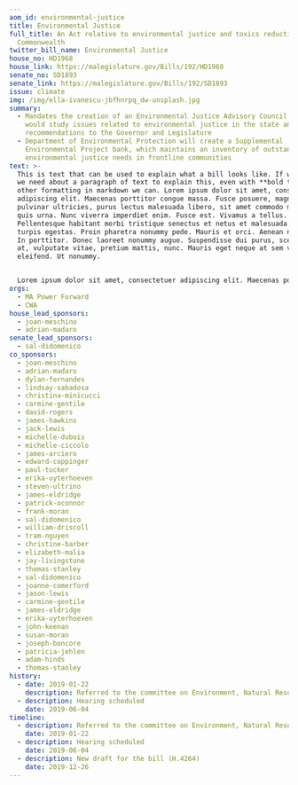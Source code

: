 ```yaml
---
aom_id: environmental-justice
title: Environmental Justice
full_title: An Act relative to environmental justice and toxics reduction in the
  Commonwealth
twitter_bill_name: Environmental Justice
house_no: HD1968
house_link: https://malegislature.gov/Bills/192/HD1968
senate_no: SD1893
senate_link: https://malegislature.gov/Bills/192/SD1893
issue: climate
img: /img/ella-ivanescu-jbfhnrpq_dw-unsplash.jpg
summary:
  - Mandates the creation of an Environmental Justice Advisory Council, which
    would study issues related to environmental justice in the state and provide
    recommendations to the Governor and Legislature
  - Department of Environmental Protection will create a Supplemental
    Environmental Project bank, which maintains an inventory of outstanding
    environmental justice needs in frontline communities
text: >-
  This is text that can be used to explain what a bill looks like. If we think
  we need about a paragraph of text to explain this, even with **bold text** or
  other formatting in markdown we can. Lorem ipsum dolor sit amet, consectetuer
  adipiscing elit. Maecenas porttitor congue massa. Fusce posuere, magna sed
  pulvinar ultricies, purus lectus malesuada libero, sit amet commodo magna eros
  quis urna. Nunc viverra imperdiet enim. Fusce est. Vivamus a tellus.
  Pellentesque habitant morbi tristique senectus et netus et malesuada fames ac
  turpis egestas. Proin pharetra nonummy pede. Mauris et orci. Aenean nec lorem.
  In porttitor. Donec laoreet nonummy augue. Suspendisse dui purus, scelerisque
  at, vulputate vitae, pretium mattis, nunc. Mauris eget neque at sem venenatis
  eleifend. Ut nonummy.


  Lorem ipsum dolor sit amet, consectetuer adipiscing elit. Maecenas porttitor congue massa. Fusce posuere, magna sed pulvinar ultricies, purus lectus malesuada libero, sit amet commodo magna eros quis urna. Nunc viverra imperdiet enim. Fusce est. Vivamus a tellus. Pellentesque habitant morbi tristique senectus et netus et malesuada fames ac turpis egestas. Proin pharetra nonummy pede. Mauris et orci. Aenean nec lorem. In porttitor. Donec laoreet nonummy augue. Suspendisse dui purus, scelerisque at, vulputate vitae, pretium mattis, nunc. Mauris eget neque at sem venenatis eleifend. Ut nonummy.
orgs:
  - MA Power Forward
  - CWA
house_lead_sponsors:
  - joan-meschino
  - adrian-madaro
senate_lead_sponsors:
  - sal-didomenico
co_sponsors:
  - joan-meschino
  - adrian-madaro
  - dylan-fernandes
  - lindsay-sabadosa
  - christina-minicucci
  - carmine-gentile
  - david-rogers
  - james-hawkins
  - jack-lewis
  - michelle-dubois
  - michelle-ciccolo
  - james-arciero
  - edward-coppinger
  - paul-tucker
  - erika-uyterhoeven
  - steven-ultrino
  - james-eldridge
  - patrick-oconnor
  - frank-moran
  - sal-didomenico
  - william-driscoll
  - tram-nguyen
  - christine-barber
  - elizabeth-malia
  - jay-livingstone
  - thomas-stanley
  - sal-didomenico
  - joanne-comerford
  - jason-lewis
  - carmine-gentile
  - james-eldridge
  - erika-uyterhoeven
  - john-keenan
  - susan-moran
  - joseph-boncore
  - patricia-jehlen
  - adam-hinds
  - thomas-stanley
history:
  - date: 2019-01-22
    description: Referred to the committee on Environment, Natural Resources and Agriculture
  - description: Hearing scheduled
    date: 2019-06-04
timeline:
  - description: Referred to the committee on Environment, Natural Resources and Agriculture
    date: 2019-01-22
  - description: Hearing scheduled
    date: 2019-06-04
  - description: New draft for the bill (H.4264)
    date: 2019-12-26
---
```


